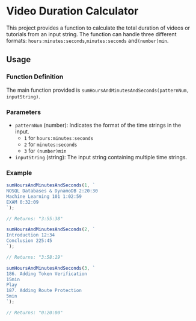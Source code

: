 # Video Duration Calculator

This project provides a function to calculate the total duration of videos or tutorials from an input string. The function can handle three different formats: `hours:minutes:seconds`,`minutes:seconds` and`(number)min`.

## Usage

### Function Definition

The main function provided is `sumHoursAndMinutesAndSeconds(patternNum, inputString)`.

### Parameters

- `patternNum` (number): Indicates the format of the time strings in the input.
  - `1` for `hours:minutes:seconds`
  - `2` for `minutes:seconds`
  - `3` for `(number)min`
- `inputString` (string): The input string containing multiple time strings.

### Example
```javascript
sumHoursAndMinutesAndSeconds(1, ` 
NOSQL Databases & DynamoDB 2:20:30
Machine Learning 101 1:02:59
EXAM 0:32:09
`);

// Returns: "3:55:38"

sumHoursAndMinutesAndSeconds(2, `
Introduction 12:34
Conclusion 225:45
`);

// Returns: "3:58:19"

sumHoursAndMinutesAndSeconds(3, `
186. Adding Token Verification
15min
Play
187. Adding Route Protection
5min
`);

// Returns: "0:20:00"

